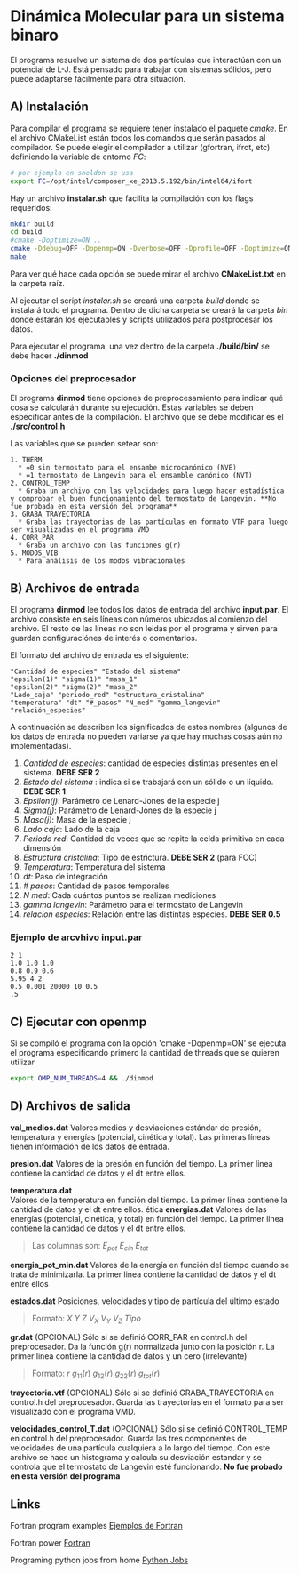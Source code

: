 
Dinámica Molecular para un sistema binaro
=========================================

El programa resuelve un sistema de dos partículas que interactúan con un potencial de L-J.
Está pensado para trabajar con sistemas sólidos, pero puede adaptarse fácilmente para otra
situación.

A) Instalación
-----------

Para compilar el programa se requiere tener instalado el paquete *cmake*. En el archivo CMakeList están todos los comandos que serán pasados al compilador. Se puede elegir el compilador a utilizar (gfortran, ifrot, etc) definiendo la variable de entorno *FC*:
```bash
# por ejemplo en sheldon se usa 
export FC=/opt/intel/composer_xe_2013.5.192/bin/intel64/ifort
```

Hay un archivo **instalar.sh** que facilita la compilación con los flags requeridos:

```bash
mkdir build
cd build
#cmake -Doptimize=ON ..
cmake -Ddebug=OFF -Dopenmp=ON -Dverbose=OFF -Dprofile=OFF -Doptimize=ON ..
make
```

Para ver qué hace cada opción se puede mirar el archivo **CMakeList.txt** en la carpeta raíz.

Al ejecutar el script *instalar.sh* se creará una carpeta *build* donde se instalará todo el programa. Dentro de dicha carpeta se creará la carpeta *bin* donde estarán los ejecutables y scripts utilizados para postprocesar los datos.

Para ejecutar el programa, una vez dentro de la carpeta **./build/bin/** se debe hacer **./dinmod**

### Opciones del preprocesador

El programa **dinmod** tiene opciones de preprocesamiento para indicar qué cosa se calcularán durante su ejecución. Estas variables se deben especificar antes de la compilación. El archivo que se debe modificar es el **./src/control.h**

Las variables que se pueden setear son:

```
1. THERM 
  * =0 sin termostato para el ensambe microcanónico (NVE)
  * =1 termostato de Langevin para el ensamble canónico (NVT)
2. CONTROL_TEMP
  * Graba un archivo con las velocidades para luego hacer estadística y comprobar el buen funcionamiento del termostato de Langevin. **No fue probada en esta versión del programa**
3. GRABA_TRAYECTORIA
  * Graba las trayectorias de las partículas en formato VTF para luego ser visualizadas en el programa VMD
4. CORR_PAR
  * Graba un archivo con las funciones g(r) 
5. MODOS_VIB
  * Para análisis de los modos vibracionales
``` 

B) Archivos de entrada
--------------------

El programa **dinmod** lee todos los datos de entrada del archivo **input.par**. El archivo consiste en seis líneas con números ubicados al comienzo del archivo. El resto de las líneas no son leidas por el programa y sirven para guardan configuraciónes de interés o comentarios.

El formato del archivo de entrada es el siguiente:

```Fortran
"Cantidad de especies" "Estado del sistema"
"epsilon(1)" "sigma(1)" "masa_1"
"epsilon(2)" "sigma(2)" "masa_2"
"Lado_caja" "periodo_red" "estructura_cristalina" 
"temperatura" "dt" "#_pasos" "N_med" "gamma_langevin"
"relación_especies"
```

A continuación se describen los significados de estos nombres (algunos de los datos de entrada no pueden variarse ya que hay muchas cosas aún no implementadas).

1. _Cantidad de especies_: cantidad de especies distintas presentes en el sistema. **DEBE SER 2**
2. _Estado del sistema_ : indica si se trabajará con un sólido o un líquido. **DEBE SER 1** 
3. _Epsilon(j)_: Parámetro de Lenard-Jones de la especie j
4. _Sigma(j)_: Parámetro de Lenard-Jones de la especie j
5. _Masa(j)_: Masa de la especie j
6. _Lado caja_: Lado de la caja
7. _Periodo red_: Cantidad de veces que se repite la celda primitiva en cada dimensión
8. _Estructura cristalina_: Tipo de estrictura. **DEBE SER 2** (para  FCC)
9. _Temperatura_: Temperatura del sistema
10. _dt_: Paso de integración 
11. _# pasos_: Cantidad de pasos temporales
12. _N med_: Cada cuántos puntos se realizan mediciones
13. _gamma langevin_: Parámetro para el termostato de Langevin
14. _relacion especies_:  Relación entre las distintas especies. **DEBE SER 0.5**

### Ejemplo de arcvhivo **input.par** 

```Fortran
2 1
1.0 1.0 1.0
0.8 0.9 0.6
5.95 4 2
0.5 0.001 20000 10 0.5
.5
```

C) Ejecutar con openmp
------------------------

Si se compiló el programa con la opción 'cmake -Dopenmp=ON' se ejecuta el programa
especificando primero la cantidad de threads que se quieren utilizar

```bash
export OMP_NUM_THREADS=4 && ./dinmod
```

D) Archivos de salida
-----------------------

**val_medios.dat** 
  Valores medios y desviaciones estándar de presión, temperatura y energías (potencial, cinética y total). Las primeras líneas tienen información de los datos de entrada.

**presion.dat** 
  Valores de la presión en función del tiempo. La primer linea contiene la cantidad de datos y el dt entre ellos.

**temperatura.dat**  
  Valores de la temperatura en función del tiempo. La primer linea contiene la cantidad de datos y el dt entre ellos.
ética
**energias.dat**
  Valores de las energías (potencial, cinética, y total) en función del tiempo. La primer linea contiene la cantidad de datos y el dt entre ellos.

> Las columnas son:    $E_{pot}$  $E_{cin}$   $E_{tot}$

**energia_pot_min.dat**
 Valores de la energía en función del tiempo cuando se trata de minimizarla. La primer linea contiene la cantidad de datos y el dt entre ellos

**estados.dat** 
  Posiciones, velocidades y tipo de partícula del último estado

> Formato:  $X$ $Y$ $Z$ $V_X$ $V_Y$ $V_Z$ $Tipo$

**gr.dat**
  (OPCIONAL) Sólo si se definió CORR_PAR en control.h del preprocesador. Da la función g(r) normalizada junto con la posición r. La primer linea contiene la cantidad de datos y un cero (irrelevante) 

> Formato:     $r$ $g_{11}(r)$ $g_{12}(r)$ $g_{22}(r)$ $g_{tot}(r)$                  
  
**trayectoria.vtf**
  (OPCIONAL) Sólo si se definió GRABA_TRAYECTORIA en control.h del preprocesador. Guarda las trayectorias en el formato para ser visualizado con el programa VMD.

**velocidades_control_T.dat** 
  (OPCIONAL) Sólo si se definió CONTROL_TEMP en control.h del preprocesador. Guarda las tres componentes de velocidades de una partícula cualquiera a lo largo del tiempo. Con este archivo se hace un histograma y calcula su desviación estandar y se controla que el termostato de Langevin esté funcionando. **No fue probado en esta versión del programa**

Links
----------

Fortran program examples 
[Ejemplos de Fortran](http://www.personal.psu.edu/jhm/f90/progref.html)

Fortran power
[Fortran](http://www.obliquity.com/computer/fortran/)

Programing python jobs from home
[Python Jobs](https://www.python.org/jobs/)


